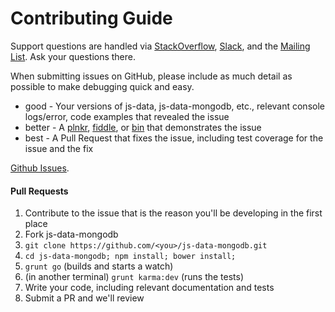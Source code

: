 # Contributing Guide

Support questions are handled via [StackOverflow][so], [Slack][slack], and the
[Mailing List][ml]. Ask your questions there.

When submitting issues on GitHub, please include as much detail as possible to make debugging quick and easy.

- good - Your versions of js-data, js-data-mongodb, etc., relevant console logs/error, code examples that revealed the issue
- better - A [plnkr](http://plnkr.co/), [fiddle](http://jsfiddle.net/), or [bin](http://jsbin.com/?html,output) that demonstrates the issue
- best - A Pull Request that fixes the issue, including test coverage for the issue and the fix

[Github Issues](https://github.com/js-data/js-data-mongodb/issues).

#### Pull Requests

1. Contribute to the issue that is the reason you'll be developing in the first place
1. Fork js-data-mongodb
1. `git clone https://github.com/<you>/js-data-mongodb.git`
1. `cd js-data-mongodb; npm install; bower install;`
1. `grunt go` (builds and starts a watch)
1. (in another terminal) `grunt karma:dev` (runs the tests)
1. Write your code, including relevant documentation and tests
1. Submit a PR and we'll review

[slack]: http://slack.js-data.io
[ml]: https://groups.io/org/groupsio/jsdata
[so]: http://stackoverflow.com/questions/tagged/jsdata